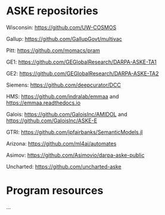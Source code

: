 # ASKE repositories

Wisconsin: https://github.com/UW-COSMOS

Gallup: https://github.com/GallupGovt/multivac

Pitt: https://github.com/momacs/pram

GE1: https://github.com/GEGlobalResearch/DARPA-ASKE-TA1

GE2: https://github.com/GEGlobalResearch/DARPA-ASKE-TA2

Siemens: https://github.com/deepcurator/DCC 

HMS: https://github.com/indralab/emmaa and https://emmaa.readthedocs.io

Galois: https://github.com/GaloisInc/AMIDOL and https://github.com/GaloisInc/ASKE-E

GTRI: https://github.com/jpfairbanks/SemanticModels.jl

Arizona: https://github.com/ml4ai/automates

Asimov: https://github.com/Asimovio/darpa-aske-public

Uncharted: https://github.com/uncharted-aske

# Program resources

...
